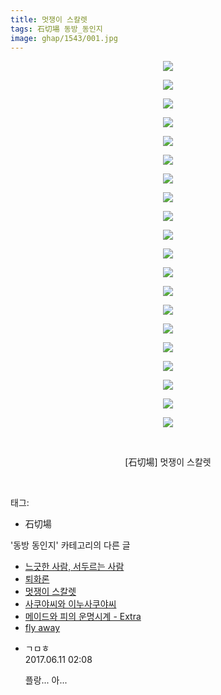 ```yaml
---
title: 멋쟁이 스칼렛
tags: 石切場 동방_동인지
image: ghap/1543/001.jpg
---
```

<div class="article">
<p style="text-align: center; clear: none; float: none;"><img src="{{ site.nasurl }}/ghap/1543/001.jpg"/></p>
<p style="text-align: center; clear: none; float: none;"><img src="{{ site.nasurl }}/ghap/1543/002.jpg"/></p>
<p style="text-align: center; clear: none; float: none;"><img src="{{ site.nasurl }}/ghap/1543/003.jpg"/></p>
<p style="text-align: center; clear: none; float: none;"><img src="{{ site.nasurl }}/ghap/1543/004.jpg"/></p>
<p style="text-align: center; clear: none; float: none;"><img src="{{ site.nasurl }}/ghap/1543/005.jpg"/></p>
<p style="text-align: center; clear: none; float: none;"><img src="{{ site.nasurl }}/ghap/1543/006.jpg"/></p>
<p style="text-align: center; clear: none; float: none;"><img src="{{ site.nasurl }}/ghap/1543/007.jpg"/></p>
<p style="text-align: center; clear: none; float: none;"><img src="{{ site.nasurl }}/ghap/1543/008.jpg"/></p>
<p style="text-align: center; clear: none; float: none;"><img src="{{ site.nasurl }}/ghap/1543/009.jpg"/></p>
<p style="text-align: center; clear: none; float: none;"><img src="{{ site.nasurl }}/ghap/1543/010.jpg"/></p>
<p style="text-align: center; clear: none; float: none;"><img src="{{ site.nasurl }}/ghap/1543/011.jpg"/></p>
<p style="text-align: center; clear: none; float: none;"><img src="{{ site.nasurl }}/ghap/1543/012.jpg"/></p>
<p style="text-align: center; clear: none; float: none;"><img src="{{ site.nasurl }}/ghap/1543/013.jpg"/></p>
<p style="text-align: center; clear: none; float: none;"><img src="{{ site.nasurl }}/ghap/1543/014.jpg"/></p>
<p style="text-align: center; clear: none; float: none;"><img src="{{ site.nasurl }}/ghap/1543/015.jpg"/></p>
<p style="text-align: center; clear: none; float: none;"><img src="{{ site.nasurl }}/ghap/1543/016.jpg"/></p>
<p style="text-align: center; clear: none; float: none;"><img src="{{ site.nasurl }}/ghap/1543/017.jpg"/></p>
<p style="text-align: center; clear: none; float: none;"><img src="{{ site.nasurl }}/ghap/1543/018.jpg"/></p>
<p style="text-align: center; clear: none; float: none;"><img src="{{ site.nasurl }}/ghap/1543/019.jpg"/></p>
<p style="text-align: center; clear: none; float: none;"><img src="{{ site.nasurl }}/ghap/1543/020.jpg"/></p>
<p style="text-align: center; clear: none; float: none;"><br/></p>
<p style="text-align: center; clear: none; float: none;">[石切場] 멋쟁이 스칼렛</p>
<p><br/></p>
</div><div class="tagTrail">
<p>태그: </p>
<ul>
<li>石切場</li>
</ul>
</div><div class="another">
<p>'동방 동인지' 카테고리의 다른 글</p>
<ul>
<li><a href="/2016-08-13-ghap_1545">느긋한 사람, 서두르는 사람</a></li>
<li><a href="/2016-08-13-ghap_1544">퇴화론</a></li>
<li><a href="/2016-08-13-ghap_1543">멋쟁이 스칼렛</a></li>
<li><a href="/2016-08-13-ghap_1542">사쿠야씨와 이누사쿠야씨</a></li>
<li><a href="/2016-08-12-ghap_1541">메이드와 피의 운명시계 - Extra</a></li>
<li><a href="/2016-08-12-ghap_1539">fly away</a></li>
</ul>
</div><div class="cb_module cb_fluid">
<div class="cb_wrt cb_profile">
<div class="comment">
<ul>
<li class="cb_thumb_off" id="comment15010347">
<div class="cb_comment_area">
<div class="cb_info_area">
<div class="cb_section">
<span class="cb_nick_name">ㄱㅁㅎ</span>
</div>
<div class="cb_section">
<span class="cb_date">2017.06.11 02:08 </span>
</div>
</div>
<div class="cb_dsc_comment">
<p class="cb_dsc">
											플랑... 아...
										</p>
</div>
</div></li>
</ul>
</div>
</div><!-- commentList close -->
</div>
